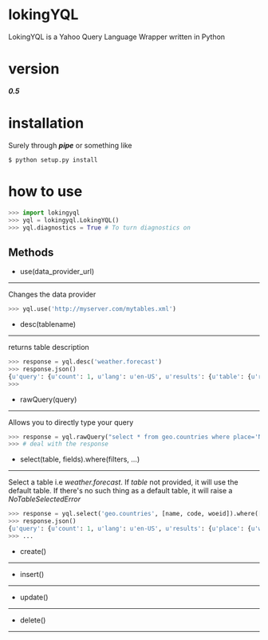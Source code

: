 lokingYQL
=========

LokingYQL is a Yahoo Query Language Wrapper written in Python

version
=======

***0.5***

installation
============

Surely through ***pipe*** or something like

```shell
$ python setup.py install 
```

how to use
==========

```python
>>> import lokingyql
>>> yql = lokingyql.LokingYQL()
>>> yql.diagnostics = True # To turn diagnostics on
```
Methods
-------

- use(data_provider_url)
------------------------

Changes the data provider

```python
>>> yql.use('http://myserver.com/mytables.xml') 
```

- desc(tablename)
-----------------
 returns table description
```python
>>> response = yql.desc('weather.forecast')
>>> response.json()
{u'query': {u'count': 1, u'lang': u'en-US', u'results': {u'table': {u'request': {u'select': [{u'key': [{u'required': u'true', u'type': u'xs:string', u'name': u'location'}, {u'type': u'xs:string', u'name': u'u'}]}, {u'key': [{u'required': u'true', u'type': u'xs:string', u'name': u'woeid'}, {u'type': u'xs:string', u'name': u'u'}]}]}, u'security': u'ANY', u'meta': {u'documentationURL': u'http://developer.yahoo.com/weather/', u'sampleQuery': u'select * from weather.forecast where woeid=2502265', u'description': u'Weather forecast table', u'author': u'Yahoo! Inc'}, u'hash': u'aae78b1462a6a8fbc748aec4cf292767', u'name': u'weather.forecast'}}, u'created': u'2014-08-16T19:31:51Z'}}
>>>
```

- rawQuery(query)
-----------------

Allows you to directly type your query

```python
>>> response = yql.rawQuery("select * from geo.countries where place='North America'")
>>> # deal with the response
```

- select(table, fields).where(filters, ...)
-------------------------------------------

Select a table i.e *weather.forecast*.
If *table* not provided, it will use the default table. If there's no such thing as a default table, it will raise a *NoTableSelectedError*

```python
>>> response = yql.select('geo.countries', [name, code, woeid]).where(['name', '=', 'Canada'])
>>> response.json()
{u'query': {u'count': 1, u'lang': u'en-US', u'results': {u'place': {u'woeid': u'23424775', u'name': u'Canada'}}, u'created': u'2014-08-16T19:04:08Z'}}
>>> ...
```

- create()
----------

- insert()
----------

- update()
----------

* delete()
----------







